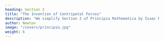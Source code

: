 ```yaml
---
heading: Section 2
title: "The Invention of Centripetal Forces"
description: "We simplify Section 2 of Principia Mathematica by Isaac Newton"
author: Newton
image: "/covers/principia.jpg"
weight: 6
---
```


